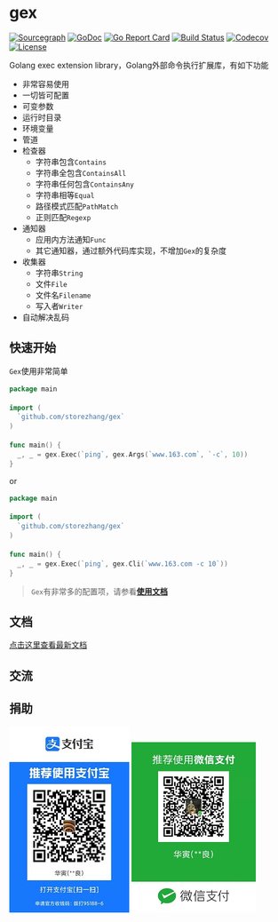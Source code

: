# gex

[![Sourcegraph](https://sourcegraph.com/github.com/storezhang/gex/-/badge.svg?style=flat-square)](https://sourcegraph.com/github.com/storezhang/gex?badge)
[![GoDoc](http://img.shields.io/badge/go-documentation-blue.svg?style=flat-square)](https://pkg.go.dev/github.com/storezhang/gex)
[![Go Report Card](https://goreportcard.com/badge/github.com/storezhang/gex?style=flat-square)](https://goreportcard.com/report/github.com/storezhang/gex)
[![Build Status](https://github.ruijc.com:20443/api/badges/storezhang/gex/status.svg)](https://github.ruijc.com:20443/storezhang/gex)
[![Codecov](https://img.shields.io/codecov/c/github/storezhang/gex.svg?style=flat-square)](https://codecov.io/gh/storezhang/gex)
[![License](https://img.shields.io/github/license/storezhang/gex)](https://raw.githubusercontent.com/storezhang/gex/master/LICENSE)

Golang exec extension library，Golang外部命令执行扩展库，有如下功能

- 非常容易使用
- 一切皆可配置
- 可变参数
- 运行时目录
- 环境变量
- 管道
- 检查器
  - 字符串包含`Contains`
  - 字符串全包含`ContainsAll`
  - 字符串任何包含`ContainsAny`
  - 字符串相等`Equal`
  - 路径模式匹配`PathMatch`
  - 正则匹配`Regexp`
- 通知器
  - 应用内方法通知`Func`
  - 其它通知器，通过额外代码库实现，不增加`Gex`的复杂度
- 收集器
  - 字符串`String`
  - 文件`File`
  - 文件名`Filename`
  - 写入者`Writer`
- 自动解决乱码

## 快速开始

`Gex`使用非常简单

```go
package main

import (
  `github.com/storezhang/gex`
)

func main() {
  _, _ = gex.Exec(`ping`, gex.Args(`www.163.com`, `-c`, 10))
}
```

or

```go
package main

import (
  `github.com/storezhang/gex`
)

func main() {
  _, _ = gex.Exec(`ping`, gex.Cli(`www.163.com -c 10`))
}
```

> `Gex`有非常多的配置项，请参看[**使用文档**](https://gex.storezhang.tech)

## 文档

[点击这里查看最新文档](https://gex.storezhang.tech)

## 交流

## 捐助

![支持宝](doc/docs/.vuepress/public/donate/alipay-small.jpg)
![微信](doc/docs/.vuepress/public/donate/weipay-small.jpg)
